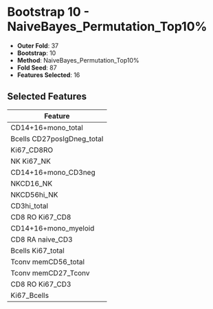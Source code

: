# Bootstrap 10 - NaiveBayes_Permutation_Top10%

- **Outer Fold**: 37
- **Bootstrap**: 10
- **Method**: NaiveBayes_Permutation_Top10%
- **Fold Seed**: 87
- **Features Selected**: 16

## Selected Features

| Feature |
|---------|
| CD14+16+mono_total |
| Bcells CD27posIgDneg_total |
| Ki67_CD8RO |
| NK Ki67_NK |
| CD14+16+mono_CD3neg |
| NKCD16_NK |
| NKCD56hi_NK |
| CD3hi_total |
| CD8 RO Ki67_CD8 |
| CD14+16+mono_myeloid |
| CD8 RA naive_CD3 |
| Bcells Ki67_total |
| Tconv memCD56_total |
| Tconv memCD27_Tconv |
| CD8  RO Ki67_CD3 |
| Ki67_Bcells |
